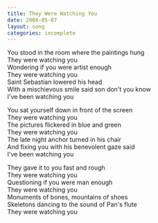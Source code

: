 ```yaml
---
title: They Were Watching You
date: 2008-05-07
layout: song
categories: incomplete
---
```

You stood in the room where the paintings hung  
They were watching you  
Wondering if you were artist enough  
They were watching you  
Saint Sebastian lowered his head  
With a mischievous smile said son don't you know  
I've been watching you

You sat yourself down in front of the screen  
They were watching you  
The pictures flickered in blue and green  
They were watching you  
The late night anchor turned in his chair  
And fixing you with his benevolent gaze said  
I've been watching you

They gave it to you fast and rough  
They were watching you  
Questioning if you were man enough  
They were watching you  
Monuments of bones, mountains of shoes  
Skeletons dancing to the sound of Pan's flute  
They were watching you
